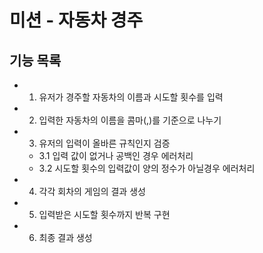 # 미션 - 자동차 경주

## 기능 목록

- 1. 유저가 경주할 자동차의 이름과 시도할 횟수를 입력
- 2. 입력한 자동차의 이름을 콤마(,)를 기준으로 나누기
- 3. 유저의 입력이 올바른 규칙인지 검증

  - 3.1 입력 값이 없거나 공백인 경우 에러처리
  - 3.2 시도할 횟수의 입력값이 양의 정수가 아닐경우 에러처리

- 4. 각각 회차의 게임의 결과 생성
- 5. 입력받은 시도할 횟수까지 반복 구현
- 6. 최종 결과 생성
